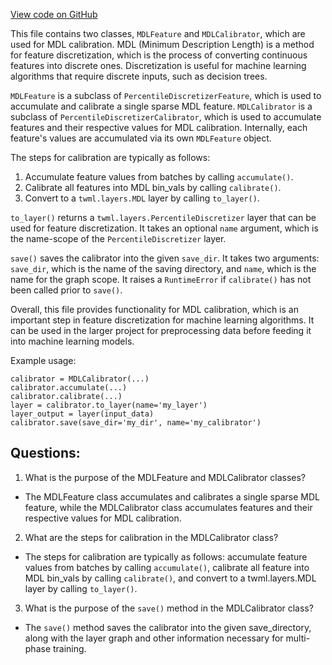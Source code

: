 [View code on GitHub](https://github.com/misbahsy/the-algorithm/twml/twml/contrib/calibrators/mdl.py)

This file contains two classes, `MDLFeature` and `MDLCalibrator`, which are used for MDL calibration. MDL (Minimum Description Length) is a method for feature discretization, which is the process of converting continuous features into discrete ones. Discretization is useful for machine learning algorithms that require discrete inputs, such as decision trees. 

`MDLFeature` is a subclass of `PercentileDiscretizerFeature`, which is used to accumulate and calibrate a single sparse MDL feature. `MDLCalibrator` is a subclass of `PercentileDiscretizerCalibrator`, which is used to accumulate features and their respective values for MDL calibration. Internally, each feature's values are accumulated via its own `MDLFeature` object. 

The steps for calibration are typically as follows:
1. Accumulate feature values from batches by calling `accumulate()`.
2. Calibrate all features into MDL bin_vals by calling `calibrate()`.
3. Convert to a `twml.layers.MDL` layer by calling `to_layer()`.

`to_layer()` returns a `twml.layers.PercentileDiscretizer` layer that can be used for feature discretization. It takes an optional `name` argument, which is the name-scope of the `PercentileDiscretizer` layer. 

`save()` saves the calibrator into the given `save_dir`. It takes two arguments: `save_dir`, which is the name of the saving directory, and `name`, which is the name for the graph scope. It raises a `RuntimeError` if `calibrate()` has not been called prior to `save()`. 

Overall, this file provides functionality for MDL calibration, which is an important step in feature discretization for machine learning algorithms. It can be used in the larger project for preprocessing data before feeding it into machine learning models. 

Example usage:
```
calibrator = MDLCalibrator(...)
calibrator.accumulate(...)
calibrator.calibrate(...)
layer = calibrator.to_layer(name='my_layer')
layer_output = layer(input_data)
calibrator.save(save_dir='my_dir', name='my_calibrator')
```
## Questions: 
 1. What is the purpose of the MDLFeature and MDLCalibrator classes?
- The MDLFeature class accumulates and calibrates a single sparse MDL feature, while the MDLCalibrator class accumulates features and their respective values for MDL calibration.
2. What are the steps for calibration in the MDLCalibrator class?
- The steps for calibration are typically as follows: accumulate feature values from batches by calling `accumulate()`, calibrate all feature into MDL bin_vals by calling `calibrate()`, and convert to a twml.layers.MDL layer by calling `to_layer()`.
3. What is the purpose of the `save()` method in the MDLCalibrator class?
- The `save()` method saves the calibrator into the given save_directory, along with the layer graph and other information necessary for multi-phase training.